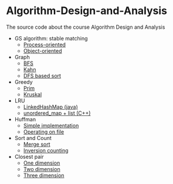 # Algorithm-Design-and-Analysis
The source code about the course Algorithm Design and Analysis

- GS algorithm: stable matching
	+ <a href="https://github.com/Spacebody/Algorithm-Design-and-Analysis/tree/master/GS%20stable%20matching/src%20in%20C">Process-oriented</a>
	+ <a href="https://github.com/Spacebody/Algorithm-Design-and-Analysis/tree/master/GS%20stable%20matching/src%20in%20C%2B%2B">Object-oriented</a>
- Graph
	+ <a href="https://github.com/Spacebody/Algorithm-Design-and-Analysis/tree/master/Graph/BFS">BFS</a>
	+ <a href="https://github.com/Spacebody/Algorithm-Design-and-Analysis/tree/master/Graph/Kahn%20%26%20DFS%20based%20sort">Kahn</a>
	+ <a href="https://github.com/Spacebody/Algorithm-Design-and-Analysis/tree/master/Graph/Kahn%20%26%20DFS%20based%20sort">DFS based sort</a> 
- Greedy
	+ <a href="https://github.com/Spacebody/Algorithm-Design-and-Analysis/tree/master/Greedy/Prim%20%26%20Kruskal">Prim</a>
	+ <a href="https://github.com/Spacebody/Algorithm-Design-and-Analysis/tree/master/Greedy/Prim%20%26%20Kruskal">Kruskal</a>
- LRU
	+ <a href="https://github.com/Spacebody/Algorithm-Design-and-Analysis/tree/master/LRU/java">LinkedHashMap (java)</a>
	+ <a href="https://github.com/Spacebody/Algorithm-Design-and-Analysis/tree/master/LRU/C%2B%2B">unordered_map + list (C++)</a>
- Huffman
	+ <a href="https://github.com/Spacebody/Algorithm-Design-and-Analysis/tree/master/Huffman/Huffman1">Simple implementation</a>
	+ <a href="https://github.com/Spacebody/Algorithm-Design-and-Analysis/tree/master/Huffman/Huffman2">Operating on file</a>
- Sort and Count
	+ <a href="https://github.com/Spacebody/Algorithm-Design-and-Analysis/tree/master/Sort_and_Count">Merge sort</a>
	+ <a href="https://github.com/Spacebody/Algorithm-Design-and-Analysis/tree/master/Sort_and_Count">Inversion counting</a>
- Closest pair
	+ <a href="https://github.com/Spacebody/Algorithm-Design-and-Analysis/tree/master/Closest%20pair/One_Dimension">One dimension</a>
	+ <a href="https://github.com/Spacebody/Algorithm-Design-and-Analysis/tree/master/Closest%20pair/Two_Dimension">Two dimension</a>
	+ <a href="https://github.com/Spacebody/Algorithm-Design-and-Analysis/tree/master/Closest%20pair/Three_Dimension">Three dimension</a>
